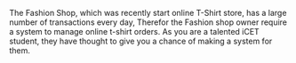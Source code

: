 The Fashion Shop, which was recently start online T-Shirt store, has a large number of transactions every day, Therefor the Fashion shop owner require a system to manage online t-shirt orders. As you are a talented iCET student, they have thought to give you a chance of making a system for them.
